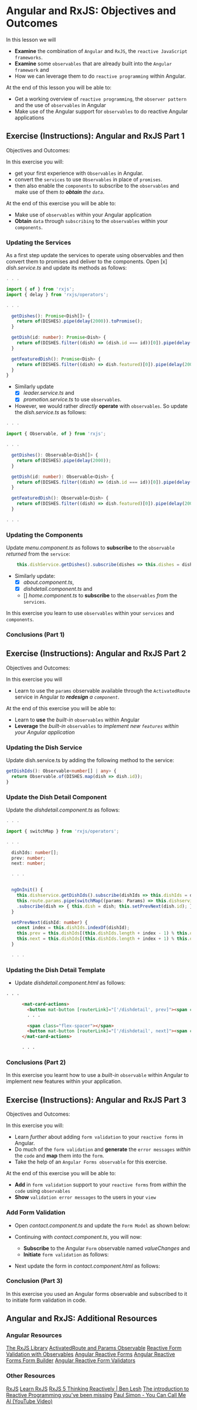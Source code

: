 # Angular and RxJS: Objectives and Outcomes

In this lesson we will

- __Examine__ the combination of `Angular` and `RxJS`, the `reactive JavaScript frameworks`.
- __Examine__ some `observables` that are already built into the `Angular framework` and
- How we can leverage them to do `reactive programming` within Angular.

At the end of this lesson you will be able to:

- Get a working overview of `reactive programming`, the `observer pattern` and the use of `observables` in Angular
- Make use of the Angular support for `observables` to do reactive Angular applications

## Exercise (Instructions): Angular and RxJS Part 1

Objectives and Outcomes:

In this exercise you will:

- get your first experience with `Observables` in Angular.
- convert the `services` to use `Observables` in place of `promises`.
- then also enable the `components` to subscribe to the `observables` and make use of them _to __obtain__ the `data`_.

At the end of this exercise you will be able to:

- Make use of `observables` within your Angular application
- __Obtain__ `data` through `subscribing` to the `observables` within your `components`.

### Updating the Services

As a first step update the services to operate using observables and then convert them to promises and deliver to the components. Open [x] _dish.service.ts_ and update its methods as follows:

```ts
. . .

import { of } from 'rxjs';
import { delay } from 'rxjs/operators';

. . .

  getDishes(): Promise<Dish[]> {
    return of(DISHES).pipe(delay(2000)).toPromise();
  }

  getDish(id: number): Promise<Dish> {
    return of(DISHES.filter((dish) => (dish.id === id))[0]).pipe(delay(2000)).toPromise();
  }

  getFeaturedDish(): Promise<Dish> {
    return of(DISHES.filter((dish) => dish.featured)[0]).pipe(delay(2000)).toPromise();
  }
}
```

- Similarly update
    - [x] _leader.service.ts_ and
    - [x] _promotion.service.ts_ to use `observables`.
- However, we would rather _directly_ __operate__ with `observables`. So update the _dish.service.ts_ as follows:

```ts
. . .

import { Observable, of } from 'rxjs';

. . .

  getDishes(): Observable<Dish[]> {
    return of(DISHES).pipe(delay(2000));
  }

  getDish(id: number): Observable<Dish> {
    return of(DISHES.filter((dish) => (dish.id === id))[0]).pipe(delay(2000));
  }

  getFeaturedDish(): Observable<Dish> {
    return of(DISHES.filter((dish) => dish.featured)[0]).pipe(delay(2000));
  }

. . .
```

### Updating the Components

Update _menu.component.ts_ as follows to __subscribe__ to the `observable` _returned_ from the `service`:

```ts
    this.dishService.getDishes().subscribe(dishes => this.dishes = dishes);
```

- Similarly update:
  - [x] _about.component.ts_,
  - [x] _dishdetail.component.ts_ and
  - [] _home.component.ts_
  to __subscribe__ to the `observables` _from_ the `services`.

In this exercise you learn to use `observables` within your `services` and `components`.

### Conclusions (Part 1)

## Exercise (Instructions): Angular and RxJS Part 2

Objectives and Outcomes:

In this exercise you will

- Learn to use the `params` observable available through the `ActivatedRoute` service in Angular _to __redesign__ a `component`_.

At the end of this exercise you will be able to:

- Learn to __use__ the _built-in_ `observables` within Angular
- __Leverage__ the _built-in_ `observables` to _implement new `features` within your Angular application_

### Updating the Dish Service

Update dish.service.ts by adding the following method to the service:

```ts
getDishIds(): Observable<number[] | any> {
  return Observable.of(DISHES.map(dish => dish.id));
}
```

### Update the Dish Detail Component

Update the _dishdetail.component.ts_ as follows:

```ts
. . .

import { switchMap } from 'rxjs/operators';

. . .

  dishIds: number[];
  prev: number;
  next: number;

  . . .


  ngOnInit() {
    this.dishservice.getDishIds().subscribe(dishIds => this.dishIds = dishIds);
    this.route.params.pipe(switchMap((params: Params) => this.dishservice.getDish(+params['id'])))
    .subscribe(dish => { this.dish = dish; this.setPrevNext(dish.id); });
  }

  setPrevNext(dishId: number) {
    const index = this.dishIds.indexOf(dishId);
    this.prev = this.dishIds[(this.dishIds.length + index - 1) % this.dishIds.length];
    this.next = this.dishIds[(this.dishIds.length + index + 1) % this.dishIds.length];
  }

  . . .
```

### Updating the Dish Detail Template

- Update _dishdetail.component.html_ as follows:

```html
. . .

      <mat-card-actions>
        <button mat-button [routerLink]="['/dishdetail', prev]"><span class="fa fa-chevron-left fa-lg"></span></button>
        . . .

        <span class="flex-spacer"></span>
        <button mat-button [routerLink]="['/dishdetail', next]"><span class="fa fa-chevron-right fa-lg"></span></button>
      </mat-card-actions>

      . . .

```

### Conclusions (Part 2)

In this exercise you learnt how to use a _built-in_ `observable` within Angular to implement new features within your application.

## Exercise (Instructions): Angular and RxJS Part 3

Objectives and Outcomes:

In this exercise you will:

- Learn _further_ about adding `form validation` to your `reactive forms` in Angular.
- Do much of the `form validation` and __generate__ the `error messages` _within_ the `code` and __map__ them into the `form`.
- Take the help of an `Angular Forms observable` for this exercise.

At the end of this exercise you will be able to:

- __Add__ in `form validation` support to your `reactive forms` from _within_ the `code` using `observables`
- __Show__ `validation error messages` to the users in your `view`

### Add Form Validation

- Open _contact.component.ts_ and update the `Form Model` as shown below:

- Continuing with _contact.component.ts_, you will now:
  - __Subscribe__ to the Angular `Form` observable named _valueChanges_ and
  - __Initiate__ `form validation` as follows:

- Next update the form in _contact.component.html_ as follows:

### Conclusion (Part 3)

In this exercise you used an Angular forms observable and subscribed to it to initiate form validation in code.

## Angular and RxJS: Additional Resources

### Angular Resources

[The RxJS Library](https://angular.io/docs/ts/latest/guide/server-communication.html#!#rxjs-library)
[ActivatedRoute and Params Observable](https://angular.io/docs/ts/latest/guide/router.html#!#activated-route)
[Reactive Form Validation with Observables](https://angular.io/docs/ts/latest/cookbook/form-validation.html#!#reactive)
[Angular Reactive Forms](https://angular.io/docs/ts/latest/guide/reactive-forms.html)
[Angular Reactive Forms Form Builder](https://angular.io/docs/ts/latest/guide/reactive-forms.html#!#formbuilder)
[Angular Reactive Form Validators](https://angular.io/docs/ts/latest/guide/reactive-forms.html#!#validators)

### Other Resources

[RxJS](http://reactivex.io/rxjs/)
[Learn RxJS](https://www.learnrxjs.io/)
[RxJS 5 Thinking Reactively | Ben Lesh](https://www.youtube.com/watch?v=3LKMwkuK0ZE)
[The introduction to Reactive Programming you've been missing](https://gist.github.com/staltz/868e7e9bc2a7b8c1f754)
[Paul Simon - You Can Call Me Al (YouTube Video)](https://www.youtube.com/watch?v=uq-gYOrU8bA)
